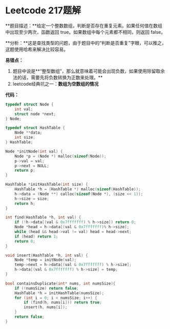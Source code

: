 # Leetcode 217题解

**题目描述：**给定一个整数数组，判断是否存在重复元素。如果任何值在数组中出现至少两次，函数返回 true。如果数组中每个元素都不相同，则返回 false。

**分析：**这是查找类型的问题，由于题目中的“判断是否重复”字眼，可以推之，这题使用哈希来解决比较容易。

**易错点：**

1. 题目中说是**“整型数组”，那么就意味着可能会出现负数，如果使用除留取余法的话，需要先将负数转换为正数来处理。**
2. leetcode经典坑之一：**数组为空数组的情况**

**代码：**

```c++
typedef struct Node {
    int val;
    struct node *next;
} Node;

typedef struct HashTable {
    Node **data;
    int size;
} HashTable;

Node *initNode(int val) {
    Node *p = (Node *) malloc(sizeof(Node));
    p->val = val;
    p->next = NULL;
    return p;
}

HashTable *initHashTable(int size) {
    HashTable *h = (HashTable *) malloc(sizeof(HashTable));
    h->data = (Node **) calloc(sizeof(Node *), (size << 1));
    h->size = size;
    return h;
}

int find(HashTable *h, int val) {
    if (!h->data[(val & 0x7fffffff) % h->size]) return 0;
    Node *head = h->data[(val & 0x7fffffff)% h->size]; 
    while (head && head->val != val) head = head->next; 
    if (head) return 1;
    return 0;
}

void insert(HashTable *h, int val) {
    Node *temp = initNode(val);
    temp->next = h->data[(val & 0x7fffffff) % h->size];
    h->data[(val & 0x7fffffff) % h->size] = temp;
}

bool containsDuplicate(int* nums, int numsSize){
    if (!numsSize) return false;
    HashTable *h = initHashTable(numsSize);
    for (int i = 0; i < numsSize; i++) {
        if (find(h, nums[i])) return true;
        insert(h, nums[i]);
    }
    return false;
}
```

